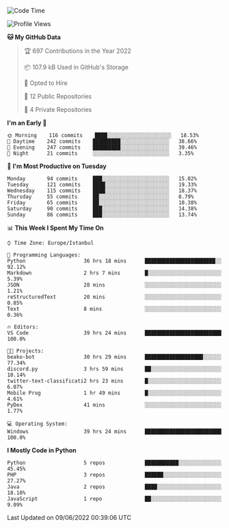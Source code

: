 <!--START_SECTION:waka-->
![Code Time](http://img.shields.io/badge/Code%20Time-199%20hrs%207%20mins-blue)

![Profile Views](http://img.shields.io/badge/Profile%20Views-0-blue)

**🐱 My GitHub Data** 

> 🏆 697 Contributions in the Year 2022
 > 
> 📦 107.9 kB Used in GitHub's Storage 
 > 
> 💼 Opted to Hire
 > 
> 📜 12 Public Repositories 
 > 
> 🔑 4 Private Repositories  
 > 
**I'm an Early 🐤** 

```text
🌞 Morning    116 commits    ████░░░░░░░░░░░░░░░░░░░░░   18.53% 
🌆 Daytime    242 commits    █████████░░░░░░░░░░░░░░░░   38.66% 
🌃 Evening    247 commits    █████████░░░░░░░░░░░░░░░░   39.46% 
🌙 Night      21 commits     ░░░░░░░░░░░░░░░░░░░░░░░░░   3.35%

```
📅 **I'm Most Productive on Tuesday** 

```text
Monday       94 commits     ███░░░░░░░░░░░░░░░░░░░░░░   15.02% 
Tuesday      121 commits    ████░░░░░░░░░░░░░░░░░░░░░   19.33% 
Wednesday    115 commits    ████░░░░░░░░░░░░░░░░░░░░░   18.37% 
Thursday     55 commits     ██░░░░░░░░░░░░░░░░░░░░░░░   8.79% 
Friday       65 commits     ██░░░░░░░░░░░░░░░░░░░░░░░   10.38% 
Saturday     90 commits     ███░░░░░░░░░░░░░░░░░░░░░░   14.38% 
Sunday       86 commits     ███░░░░░░░░░░░░░░░░░░░░░░   13.74%

```


📊 **This Week I Spent My Time On** 

```text
⌚︎ Time Zone: Europe/Istanbul

💬 Programming Languages: 
Python                   36 hrs 18 mins      ███████████████████████░░   92.12% 
Markdown                 2 hrs 7 mins        █░░░░░░░░░░░░░░░░░░░░░░░░   5.39% 
JSON                     28 mins             ░░░░░░░░░░░░░░░░░░░░░░░░░   1.21% 
reStructuredText         20 mins             ░░░░░░░░░░░░░░░░░░░░░░░░░   0.85% 
Text                     8 mins              ░░░░░░░░░░░░░░░░░░░░░░░░░   0.36%

🔥 Editors: 
VS Code                  39 hrs 24 mins      █████████████████████████   100.0%

🐱‍💻 Projects: 
beako-bot                30 hrs 29 mins      ███████████████████░░░░░░   77.34% 
discord.py               3 hrs 59 mins       ██░░░░░░░░░░░░░░░░░░░░░░░   10.14% 
twitter-text-classificati2 hrs 23 mins       █░░░░░░░░░░░░░░░░░░░░░░░░   6.07% 
Mobile Prog              1 hr 49 mins        █░░░░░░░░░░░░░░░░░░░░░░░░   4.61% 
PyDex                    41 mins             ░░░░░░░░░░░░░░░░░░░░░░░░░   1.77%

💻 Operating System: 
Windows                  39 hrs 24 mins      █████████████████████████   100.0%

```

**I Mostly Code in Python** 

```text
Python                   5 repos             ███████████░░░░░░░░░░░░░░   45.45% 
PHP                      3 repos             ██████░░░░░░░░░░░░░░░░░░░   27.27% 
Java                     2 repos             ████░░░░░░░░░░░░░░░░░░░░░   18.18% 
JavaScript               1 repo              ██░░░░░░░░░░░░░░░░░░░░░░░   9.09%

```



 Last Updated on 09/06/2022 00:39:06 UTC
<!--END_SECTION:waka-->

<!--
**3nws/3nws** is a ✨ _special_ ✨ repository because its `README.md` (this file) appears on your GitHub profile.

Here are some ideas to get you started:

- 🔭 I’m currently working on ...
- 🌱 I’m currently learning ...
- 👯 I’m looking to collaborate on ...
- 🤔 I’m looking for help with ...
- 💬 Ask me about ...
- 📫 How to reach me: ...
- 😄 Pronouns: ...
- ⚡ Fun fact: ...
-->
